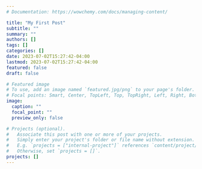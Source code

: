 ```yaml
---
# Documentation: https://wowchemy.com/docs/managing-content/

title: "My First Post"
subtitle: ""
summary: ""
authors: []
tags: []
categories: []
date: 2023-07-02T15:27:42-04:00
lastmod: 2023-07-02T15:27:42-04:00
featured: false
draft: false

# Featured image
# To use, add an image named `featured.jpg/png` to your page's folder.
# Focal points: Smart, Center, TopLeft, Top, TopRight, Left, Right, BottomLeft, Bottom, BottomRight.
image:
  caption: ""
  focal_point: ""
  preview_only: false

# Projects (optional).
#   Associate this post with one or more of your projects.
#   Simply enter your project's folder or file name without extension.
#   E.g. `projects = ["internal-project"]` references `content/project/deep-learning/index.md`.
#   Otherwise, set `projects = []`.
projects: []
---
```

